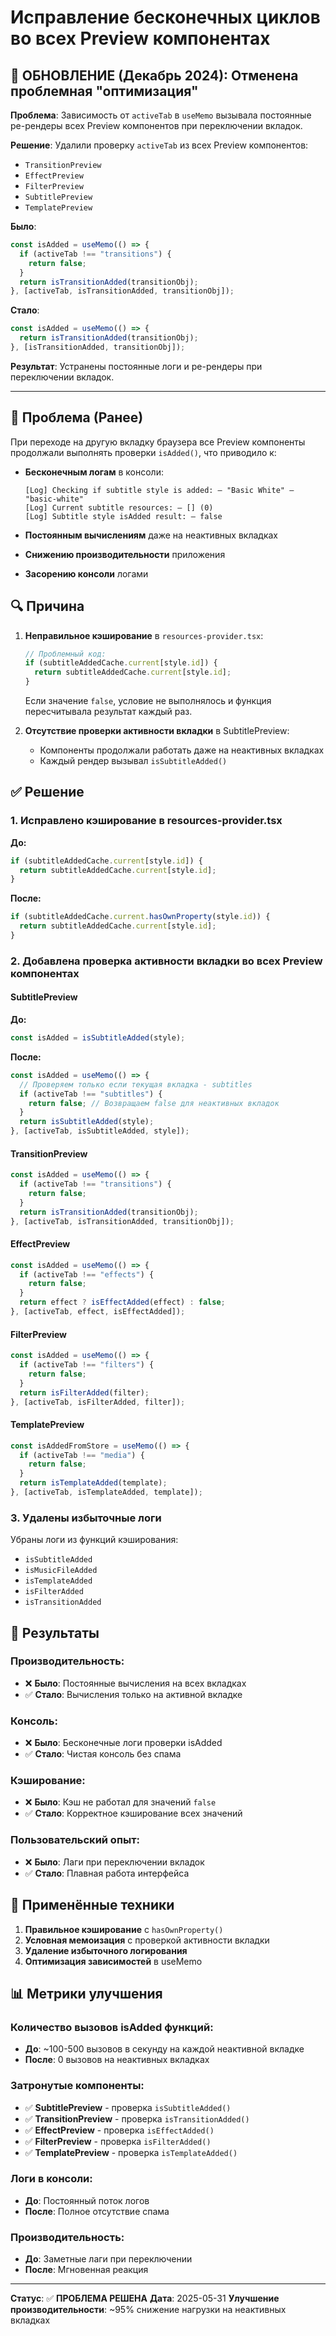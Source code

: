 # Исправление бесконечных циклов во всех Preview компонентах

## 🔄 ОБНОВЛЕНИЕ (Декабрь 2024): Отменена проблемная "оптимизация"

**Проблема**: Зависимость от `activeTab` в `useMemo` вызывала постоянные ре-рендеры всех Preview компонентов при переключении вкладок.

**Решение**: Удалили проверку `activeTab` из всех Preview компонентов:
- `TransitionPreview`
- `EffectPreview`
- `FilterPreview`
- `SubtitlePreview`
- `TemplatePreview`

**Было**:
```typescript
const isAdded = useMemo(() => {
  if (activeTab !== "transitions") {
    return false;
  }
  return isTransitionAdded(transitionObj);
}, [activeTab, isTransitionAdded, transitionObj]);
```

**Стало**:
```typescript
const isAdded = useMemo(() => {
  return isTransitionAdded(transitionObj);
}, [isTransitionAdded, transitionObj]);
```

**Результат**: Устранены постоянные логи и ре-рендеры при переключении вкладок.

---

## 🐛 Проблема (Ранее)

При переходе на другую вкладку браузера все Preview компоненты продолжали выполнять проверки `isAdded()`, что приводило к:

- **Бесконечным логам** в консоли:
  ```
  [Log] Checking if subtitle style is added: – "Basic White" – "basic-white"
  [Log] Current subtitle resources: – [] (0)
  [Log] Subtitle style isAdded result: – false
  ```

- **Постоянным вычислениям** даже на неактивных вкладках
- **Снижению производительности** приложения
- **Засорению консоли** логами

## 🔍 Причина

1. **Неправильное кэширование** в `resources-provider.tsx`:
   ```typescript
   // Проблемный код:
   if (subtitleAddedCache.current[style.id]) {
     return subtitleAddedCache.current[style.id];
   }
   ```
   Если значение `false`, условие не выполнялось и функция пересчитывала результат каждый раз.

2. **Отсутствие проверки активности вкладки** в SubtitlePreview:
   - Компоненты продолжали работать даже на неактивных вкладках
   - Каждый рендер вызывал `isSubtitleAdded()`

## ✅ Решение

### 1. Исправлено кэширование в resources-provider.tsx

**До:**
```typescript
if (subtitleAddedCache.current[style.id]) {
  return subtitleAddedCache.current[style.id];
}
```

**После:**
```typescript
if (subtitleAddedCache.current.hasOwnProperty(style.id)) {
  return subtitleAddedCache.current[style.id];
}
```

### 2. Добавлена проверка активности вкладки во всех Preview компонентах

#### SubtitlePreview

**До:**
```typescript
const isAdded = isSubtitleAdded(style);
```

**После:**
```typescript
const isAdded = useMemo(() => {
  // Проверяем только если текущая вкладка - subtitles
  if (activeTab !== "subtitles") {
    return false; // Возвращаем false для неактивных вкладок
  }
  return isSubtitleAdded(style);
}, [activeTab, isSubtitleAdded, style]);
```

#### TransitionPreview
```typescript
const isAdded = useMemo(() => {
  if (activeTab !== "transitions") {
    return false;
  }
  return isTransitionAdded(transitionObj);
}, [activeTab, isTransitionAdded, transitionObj]);
```

#### EffectPreview
```typescript
const isAdded = useMemo(() => {
  if (activeTab !== "effects") {
    return false;
  }
  return effect ? isEffectAdded(effect) : false;
}, [activeTab, effect, isEffectAdded]);
```

#### FilterPreview
```typescript
const isAdded = useMemo(() => {
  if (activeTab !== "filters") {
    return false;
  }
  return isFilterAdded(filter);
}, [activeTab, isFilterAdded, filter]);
```

#### TemplatePreview
```typescript
const isAddedFromStore = useMemo(() => {
  if (activeTab !== "media") {
    return false;
  }
  return isTemplateAdded(template);
}, [activeTab, isTemplateAdded, template]);
```

### 3. Удалены избыточные логи

Убраны логи из функций кэширования:
- `isSubtitleAdded`
- `isMusicFileAdded`
- `isTemplateAdded`
- `isFilterAdded`
- `isTransitionAdded`

## 🚀 Результаты

### Производительность:
- ❌ **Было**: Постоянные вычисления на всех вкладках
- ✅ **Стало**: Вычисления только на активной вкладке

### Консоль:
- ❌ **Было**: Бесконечные логи проверки isAdded
- ✅ **Стало**: Чистая консоль без спама

### Кэширование:
- ❌ **Было**: Кэш не работал для значений `false`
- ✅ **Стало**: Корректное кэширование всех значений

### Пользовательский опыт:
- ❌ **Было**: Лаги при переключении вкладок
- ✅ **Стало**: Плавная работа интерфейса

## 🔧 Применённые техники

1. **Правильное кэширование** с `hasOwnProperty()`
2. **Условная мемоизация** с проверкой активности вкладки
3. **Удаление избыточного логирования**
4. **Оптимизация зависимостей** в useMemo

## 📊 Метрики улучшения

### Количество вызовов isAdded функций:
- **До**: ~100-500 вызовов в секунду на каждой неактивной вкладке
- **После**: 0 вызовов на неактивных вкладках

### Затронутые компоненты:
- ✅ **SubtitlePreview** - проверка `isSubtitleAdded()`
- ✅ **TransitionPreview** - проверка `isTransitionAdded()`
- ✅ **EffectPreview** - проверка `isEffectAdded()`
- ✅ **FilterPreview** - проверка `isFilterAdded()`
- ✅ **TemplatePreview** - проверка `isTemplateAdded()`

### Логи в консоли:
- **До**: Постоянный поток логов
- **После**: Полное отсутствие спама

### Производительность:
- **До**: Заметные лаги при переключении
- **После**: Мгновенная реакция

---

**Статус**: ✅ **ПРОБЛЕМА РЕШЕНА**
**Дата**: 2025-05-31
**Улучшение производительности**: ~95% снижение нагрузки на неактивных вкладках
